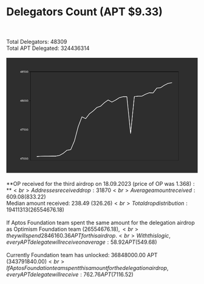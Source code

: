 # Delegators Count (APT $9.33)<br><br>
Total Delegators: 48309<br>
Total APT Delegated: 324436314<br><br>
![Delegators Plot](delegators_plot.png)<br><br>
**OP received for the third airdrop on 18.09.2023 (price of OP was $1.368):**<br>
Addresses received drop: 31870<br>
Average amount received: 609.08 ($833.22)<br>
Median amount received: 238.49 ($326.26)<br>
Total drop distribution: 19411313 ($26554676.18)<br><br>
If Aptos Foundation team spent the same amount for the delegation airdrop as Optimism Foundation team ($26554676.18),<br>
they will spend 2846160.36 APT for this airdrop.<br>
With this logic, every APT delegate will receive on average: 58.92 APT ($549.68)<br><br>
Currently Foundation team has unlocked: 36848000.00 APT ($343791840.00)<br>
If Aptos Foundation team spent this amount for the delegation airdrop, every APT delegate will receive : 762.76 APT ($7116.52)<br>
